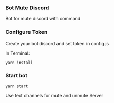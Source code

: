 ### Bot Mute Discord
Bot for mute discord with command

### Configure Token
Create your bot discord and set token in config.js

In Terminal:
```
yarn install 
```
### Start bot
```
yarn start
```

Use text channels for mute and unmute Server
